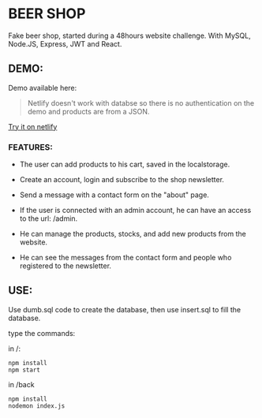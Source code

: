 # BEER SHOP 

Fake beer shop, started during a 48hours website challenge.
With MySQL, Node.JS, Express, JWT and React.

## DEMO:

Demo available here:

> Netlify doesn't work with databse so there is no authentication on the demo and products are from a JSON.

[Try it on netlify](https://beer-shop-wcs.netlify.com/)

### FEATURES:

- The user can add products to his cart, saved in the localstorage. 

- Create an account, login and subscribe to the shop newsletter.

- Send a message with a contact form on the "about" page.

- If the user is connected with an admin account, he can have an access to the url: /admin.

- He can manage the products, stocks, and add new products from the website. 

- He can see the messages from the contact form and people who registered to the newsletter.

## USE:

Use dumb.sql code to create the database, then use insert.sql to fill the database.

type the commands:

in /:
```
npm install
npm start
```

in /back
```
npm install
nodemon index.js
```

